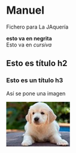 # Manuel  
Fichero para La JAquería

**esto va en negrita**  
Esto va en *cursiva*

## Esto es título h2

### Esto es un título h3

Así se pone una imagen

![mi imagen](perro.jpeg)
